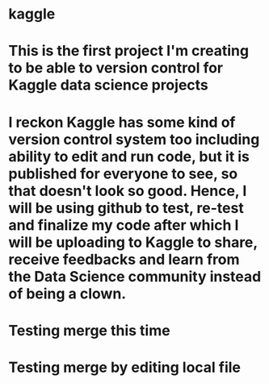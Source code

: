 # kaggle
# This is the first project I'm creating to be able to version control for Kaggle data science projects
# I reckon Kaggle has some kind of version control system too including ability to edit and run code, but it is published for everyone to see, so that doesn't look so good. Hence, I will be using github to test, re-test and finalize my code after which I will be uploading to Kaggle to share, receive feedbacks and learn from the Data Science community instead of being a clown.
# Testing merge this time  
# Testing merge by editing local file 
